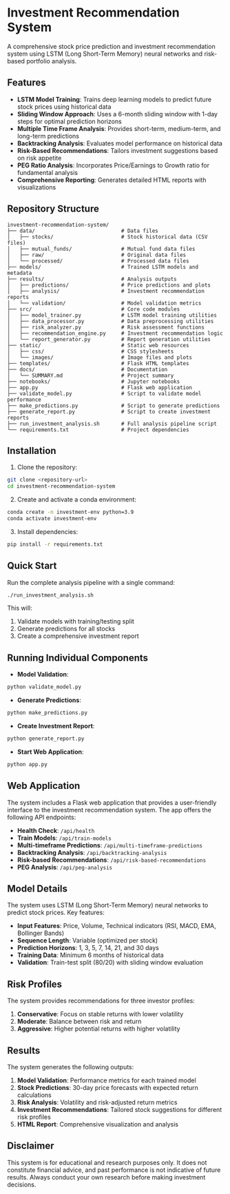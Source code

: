 # Investment Recommendation System

A comprehensive stock price prediction and investment recommendation system using LSTM (Long Short-Term Memory) neural networks and risk-based portfolio analysis.

## Features

- **LSTM Model Training**: Trains deep learning models to predict future stock prices using historical data
- **Sliding Window Approach**: Uses a 6-month sliding window with 1-day steps for optimal prediction horizons
- **Multiple Time Frame Analysis**: Provides short-term, medium-term, and long-term predictions
- **Backtracking Analysis**: Evaluates model performance on historical data
- **Risk-Based Recommendations**: Tailors investment suggestions based on risk appetite
- **PEG Ratio Analysis**: Incorporates Price/Earnings to Growth ratio for fundamental analysis
- **Comprehensive Reporting**: Generates detailed HTML reports with visualizations

## Repository Structure

```
investment-recommendation-system/
├── data/                            # Data files
│   ├── stocks/                      # Stock historical data (CSV files)
│   ├── mutual_funds/                # Mutual fund data files
│   ├── raw/                         # Original data files
│   └── processed/                   # Processed data files
├── models/                          # Trained LSTM models and metadata
├── results/                         # Analysis outputs
│   ├── predictions/                 # Price predictions and plots
│   ├── analysis/                    # Investment recommendation reports
│   └── validation/                  # Model validation metrics
├── src/                             # Core code modules
│   ├── model_trainer.py             # LSTM model training utilities
│   ├── data_processor.py            # Data preprocessing utilities
│   ├── risk_analyzer.py             # Risk assessment functions
│   ├── recommendation_engine.py     # Investment recommendation logic
│   └── report_generator.py          # Report generation utilities
├── static/                          # Static web resources
│   ├── css/                         # CSS stylesheets
│   └── images/                      # Image files and plots
├── templates/                       # Flask HTML templates
├── docs/                            # Documentation
│   └── SUMMARY.md                   # Project summary
├── notebooks/                       # Jupyter notebooks
├── app.py                           # Flask web application
├── validate_model.py                # Script to validate model performance
├── make_predictions.py              # Script to generate predictions
├── generate_report.py               # Script to create investment reports
├── run_investment_analysis.sh       # Full analysis pipeline script
└── requirements.txt                 # Project dependencies
```

## Installation

1. Clone the repository:
```bash
git clone <repository-url>
cd investment-recommendation-system
```

2. Create and activate a conda environment:
```bash
conda create -n investment-env python=3.9
conda activate investment-env
```

3. Install dependencies:
```bash
pip install -r requirements.txt
```

## Quick Start

Run the complete analysis pipeline with a single command:

```bash
./run_investment_analysis.sh
```

This will:
1. Validate models with training/testing split
2. Generate predictions for all stocks
3. Create a comprehensive investment report

## Running Individual Components

- **Model Validation**:
```bash
python validate_model.py
```

- **Generate Predictions**:
```bash
python make_predictions.py
```

- **Create Investment Report**:
```bash
python generate_report.py
```

- **Start Web Application**:
```bash
python app.py
```

## Web Application

The system includes a Flask web application that provides a user-friendly interface to the investment recommendation system. The app offers the following API endpoints:

- **Health Check**: `/api/health`
- **Train Models**: `/api/train-models`
- **Multi-timeframe Predictions**: `/api/multi-timeframe-predictions`
- **Backtracking Analysis**: `/api/backtracking-analysis`
- **Risk-based Recommendations**: `/api/risk-based-recommendations`
- **PEG Analysis**: `/api/peg-analysis`

## Model Details

The system uses LSTM (Long Short-Term Memory) neural networks to predict stock prices. Key features:

- **Input Features**: Price, Volume, Technical indicators (RSI, MACD, EMA, Bollinger Bands)
- **Sequence Length**: Variable (optimized per stock)
- **Prediction Horizons**: 1, 3, 5, 7, 14, 21, and 30 days
- **Training Data**: Minimum 6 months of historical data
- **Validation**: Train-test split (80/20) with sliding window evaluation

## Risk Profiles

The system provides recommendations for three investor profiles:

1. **Conservative**: Focus on stable returns with lower volatility
2. **Moderate**: Balance between risk and return
3. **Aggressive**: Higher potential returns with higher volatility

## Results

The system generates the following outputs:

1. **Model Validation**: Performance metrics for each trained model
2. **Stock Predictions**: 30-day price forecasts with expected return calculations
3. **Risk Analysis**: Volatility and risk-adjusted return metrics
4. **Investment Recommendations**: Tailored stock suggestions for different risk profiles
5. **HTML Report**: Comprehensive visualization and analysis

## Disclaimer

This system is for educational and research purposes only. It does not constitute financial advice, and past performance is not indicative of future results. Always conduct your own research before making investment decisions.

